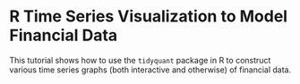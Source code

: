 # R Time Series Visualization to Model Financial Data

This tutorial shows how to use the `tidyquant` package in R to construct various time series graphs 
(both interactive and otherwise) of financial data. 
